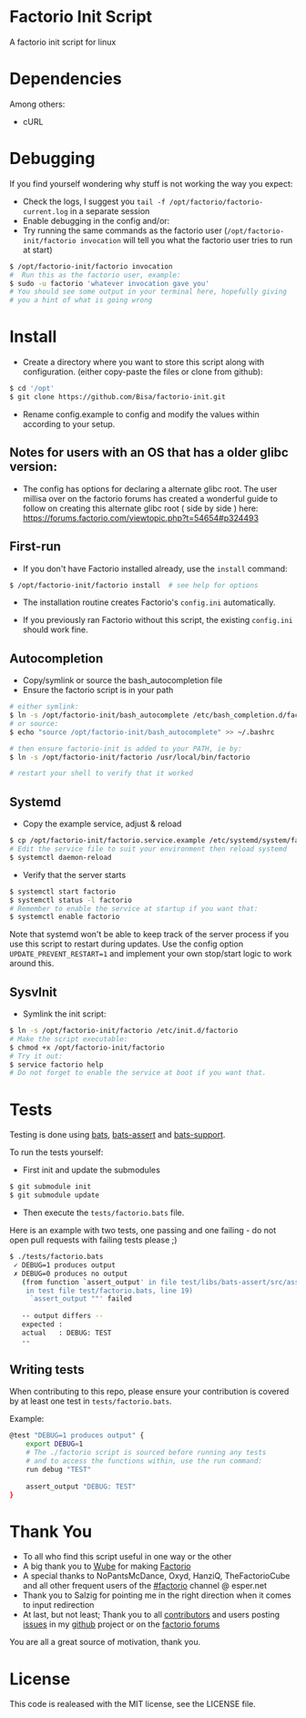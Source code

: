 # Factorio Init Script
A factorio init script for linux

# Dependencies
 Among others:
 - cURL

# Debugging
 If you find yourself wondering why stuff is not working the way you expect:
 - Check the logs, I suggest you `tail -f /opt/factorio/factorio-current.log` in a separate session
 - Enable debugging in the config and/or:
 - Try running the same commands as the factorio user (`/opt/factorio-init/factorio invocation` will tell you what the factorio user tries to run at start)

 ```bash
 $ /opt/factorio-init/factorio invocation
 #  Run this as the factorio user, example:
 $ sudo -u factorio 'whatever invocation gave you'
 # You should see some output in your terminal here, hopefully giving
 # you a hint of what is going wrong
 ```

# Install
- Create a directory where you want to store this script along with configuration. (either copy-paste the files or clone from github):

 ```bash
 $ cd '/opt'
 $ git clone https://github.com/Bisa/factorio-init.git
 ```
- Rename config.example to config and modify the values within according to your setup.

## Notes for users with an OS that has a older glibc version:

- The config has options for declaring a alternate glibc root. The user millisa over on the factorio forums has created a wonderful guide to follow on creating this alternate glibc root ( side by side ) here:
https://forums.factorio.com/viewtopic.php?t=54654#p324493

## First-run
- If you don't have Factorio installed already, use the `install` command:

 ```bash
 $ /opt/factorio-init/factorio install  # see help for options
 ```

- The installation routine creates Factorio's `config.ini` automatically.

- If you previously ran Factorio without this script, the existing `config.ini` should work fine.

## Autocompletion
- Copy/symlink or source the bash_autocompletion file
- Ensure the factorio script is in your path

 ```bash
 # either symlink:
 $ ln -s /opt/factorio-init/bash_autocomplete /etc/bash_completion.d/factorio
 # or source:
 $ echo "source /opt/factorio-init/bash_autocomplete" >> ~/.bashrc
 
 # then ensure factorio-init is added to your PATH, ie by:
 $ ln -s /opt/factorio-init/factorio /usr/local/bin/factorio
 
 # restart your shell to verify that it worked
 ```

## Systemd
- Copy the example service, adjust & reload

 ```bash
 $ cp /opt/factorio-init/factorio.service.example /etc/systemd/system/factorio.service
 # Edit the service file to suit your environment then reload systemd
 $ systemctl daemon-reload
 ```

- Verify that the server starts

 ```bash
 $ systemctl start factorio
 $ systemctl status -l factorio
 # Remember to enable the service at startup if you want that:
 $ systemctl enable factorio
 ```
Note that systemd won't be able to keep track of the server process if you use this script to restart during updates. Use the config option ```UPDATE_PREVENT_RESTART=1``` and implement your own stop/start logic to work around this.

## SysvInit
- Symlink the init script:

 ```bash
 $ ln -s /opt/factorio-init/factorio /etc/init.d/factorio
 # Make the script executable:
 $ chmod +x /opt/factorio-init/factorio
 # Try it out:
 $ service factorio help
 # Do not forget to enable the service at boot if you want that.
 ```

# Tests
Testing is done using [bats](https://github.com/sstephenson/bats), [bats-assert](https://github.com/ztombol/bats-assert) and [bats-support](https://github.com/ztombol/bats-support).

To run the tests yourself:
- First init and update the submodules
```bash
$ git submodule init
$ git submodule update
```
- Then execute the ```tests/factorio.bats``` file.

Here is an example with two tests, one passing and one failing - do not open pull requests with failing tests please ;)

```bash
$ ./tests/factorio.bats
 ✓ DEBUG=1 produces output
 ✗ DEBUG=0 produces no output
   (from function `assert_output' in file test/libs/bats-assert/src/assert.bash, line 239,
    in test file test/factorio.bats, line 19)
     `assert_output ""' failed
   
   -- output differs --
   expected : 
   actual   : DEBUG: TEST
   --
```

## Writing tests
When contributing to this repo, please ensure your contribution is covered by at least one test in ```tests/factorio.bats```.

Example:
```bash
@test "DEBUG=1 produces output" {
    export DEBUG=1
    # The ./factorio script is sourced before running any tests
    # and to access the functions within, use the run command:
    run debug "TEST"
    
    assert_output "DEBUG: TEST"
}
``` 

# Thank You
- To all who find this script useful in one way or the other
- A big thank you to [Wube](https://www.factorio.com/team) for making [Factorio](https://www.factorio.com/)
- A special thanks to NoPantsMcDance, Oxyd, HanziQ, TheFactorioCube and all other frequent users of the [#factorio](irc://irc.esper.net/#factorio) channel @ esper.net
- Thank you to Salzig for pointing me in the right direction when it comes to input redirection
- At last, but not least; Thank you to all [contributors](https://github.com/Bisa/factorio-init/graphs/contributors) and users posting [issues](https://github.com/Bisa/factorio-init/issues) in my [github](https://github.com/Bisa/factorio-init/) project or on the [factorio forums](https://forums.factorio.com/viewtopic.php?f=133&t=13874)

You are all a great source of motivation, thank you.

# License
This code is realeased with the MIT license, see the LICENSE file.